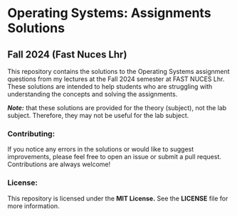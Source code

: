# Operating Systems: Assignments Solutions
## Fall 2024 (Fast Nuces Lhr)

This repository contains the solutions to the Operating Systems assignment questions from my lectures at the Fall 2024 semester at FAST NUCES Lhr. These solutions are intended to help students who are struggling with understanding the concepts and solving the assignments.

_**Note:**_ that these solutions are provided for the theory (subject), not the lab subject. Therefore, they may not be useful for the lab subject.

### Contributing:
If you notice any errors in the solutions or would like to suggest improvements, please feel free to open an issue or submit a pull request. Contributions are always welcome!

### License:
This repository is licensed under the **MIT License.** See the **LICENSE** file for more information.
